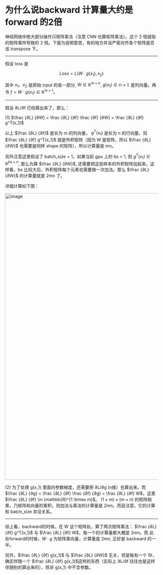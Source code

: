 # 为什么说backward 计算量大约是forward 的2倍

神经网络中绝大部分操作只矩阵乘法（注意 CNN 也算矩阵乘法）。这个 2 倍就指的矩阵乘所导致的 2 倍。下面为说明意思，有的地方并没严密对齐各个矩阵是否该 transpose 下。

----

假设 loss 是 

$$Loss = L(W\cdot g(x_1), x_2)$$

其中 $x_1、x_2$ 是原始 input 的各一部分, $W \in \mathbb{R}^{m \times n}$, $g(x_1) \in \mathbb{n \times 1}$ 是列向量。再令 $f = W\cdot g(x_1) \in \mathbb{R}^{m \times 1}$。

----

假设 ∂L/∂f 已经算出来了，那么： 

(1) $\frac {∂L} {∂W} = \frac {∂L} {∂f} \frac {∂f} {∂W} = \frac {∂L} {∂f} g^T(x_1)$

以上 $\frac {∂L} {∂f}$ 是长为 m 的列向量， $g^T(x_1)$ 是长为 n 的行向量，则 $\frac {∂L} {∂f} g^T(x_1)$ 就是外积矩阵（因为 W 是矩阵，所以 $\frac {∂L} {∂W}$ 也需要是同样 shape 的矩阵），所以计算量是 $mn$。

另外注意这里假设了 batch_size = 1。如果当前 gpu 上的 bs > 1, 则 $g^T(x_1) \in \mathbb{R} ^{bs \times n}$, 那么为算 $\frac {∂L} {∂W}$, 还需要把这些样本的外积矩阵加起来。这样看，bs 比较大后，外积矩阵每个元素也需要做一次加法。那么 $\frac {∂L} {∂W}$ 的计算量就是 2mn 了。

详细计算如下图：

<img width="1072" height="942" alt="image" src="https://github.com/user-attachments/assets/cdc483f8-d0d9-4303-92dd-6926e88ac150" />

(2) 为了处理 g(x_1) 里面的参数梯度，还需要把 ∂L/∂g (n维）也算出来。而 $\frac {∂L} {∂g} = \frac {∂L} {∂f} \frac {∂f} {∂g} =  \frac {∂L} {∂f} W$，这里 $\frac {∂L} {∂f} \in \mathbb{R}^{1 \times m}$。 $(1\times m) \times (m \times n)$ 的矩阵相乘，乃矩阵和向量的乘积，则加法与乘法的计算量是 $2mn$。而且注意，它的计算和 batch_size 并没关系。

----

综上看，backward的时候，在 W 这个矩阵处，算了两次矩阵乘法： $\frac {∂L} {∂f} g^T(x_1)$ 与 $\frac {∂L} {∂f} W$，每一个的计算量都大概是 2mn。而 此处forward的时候，$W\cdot g$ 为矩阵乘向量，计算量是 2mn, 正好是 backward 的一半。

另外，$\frac {∂L} {∂f} g(x_1)$ 与 $\frac {∂L} {∂W}$ 无关，但是每有一个 W，确实伴随一个 $\frac {∂L} {∂f} g(x_1)$这样的东西（实际上 ∂L/∂f 往往也是这样伴随别的算出来的），除非 g(x_1) 中不含参数。
